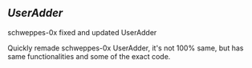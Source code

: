 ## _UserAdder_

schweppes-0x fixed and updated UserAdder

Quickly remade schweppes-0x UserAdder, it's not 100% same, but has same functionalities and some of the exact code.